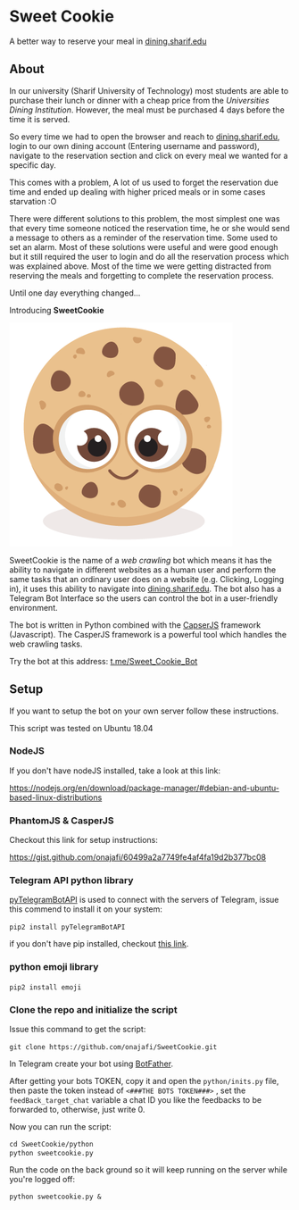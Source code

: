 # Sweet Cookie
A better way to reserve your meal in [dining.sharif.edu](http://dining.sharif.edu/)

## About
In our university (Sharif University of Technology) 
most students are able to purchase their lunch or dinner 
with a cheap price from the _Universities Dining Institution_. However, 
the meal must be purchased 4 days before the time it is served.

So every time we had to open the browser and reach to [dining.sharif.edu](http://dining.sharif.edu/), 
login to our own dining account (Entering username and password), 
navigate to the reservation section and click on every meal we wanted for a specific day.

This comes with a problem, A lot of us used to forget the reservation 
due time and ended up dealing with higher priced meals or in some cases starvation :O

There were different solutions to this problem, the most simplest one 
was that every time someone noticed the reservation time, he or she would 
send a message to others as a reminder of the reservation time. Some used 
to set an alarm. Most of these solutions were useful and were good enough 
but it still required the user to login and do all the reservation process 
which was explained above. Most of the time we were getting distracted 
from reserving the meals and forgetting to complete the reservation process.

Until one day everything changed...

Introducing **SweetCookie**

![Sweet Cookies Logo](https://raw.githubusercontent.com/onajafi/SweetCookie/Release/_images/SweetCookiesLogo.png)

SweetCookie is the name of a _web crawling_ bot which means it has the ability
to navigate in different websites as a human user and perform the same tasks that 
an ordinary user does on a website (e.g. Clicking, Logging in), it uses this 
ability to navigate into [dining.sharif.edu](http://dining.sharif.edu/). The bot 
also has a Telegram Bot Interface so the users can control the bot 
in a user-friendly environment.

The bot is written in Python combined with the 
[CapserJS](http://casperjs.org/)
 framework (Javascript).
The CasperJS framework is a powerful tool which handles the web crawling tasks.

Try the bot at this address: [t.me/Sweet_Cookie_Bot](t.me/Sweet_Cookie_Bot)


## Setup
If you want to setup the bot on your own server follow these instructions.

This script was tested on Ubuntu 18.04
### NodeJS
If you don't have nodeJS installed, take a look at this link:

https://nodejs.org/en/download/package-manager/#debian-and-ubuntu-based-linux-distributions

### PhantomJS & CasperJS

Checkout this link for setup instructions:

https://gist.github.com/onajafi/60499a2a7749fe4af4fa19d2b377bc08

### Telegram API python library

[pyTelegramBotAPI](https://github.com/eternnoir/pyTelegramBotAPI) is used to connect with the servers of Telegram, issue this commend to install it on your system:

```pip2 install pyTelegramBotAPI```

if you don't have pip installed, checkout [this link](https://linuxize.com/post/how-to-install-pip-on-ubuntu-18.04/#installing-pip-for-python-2).

### python emoji library

```pip2 install emoji```

### Clone the repo and initialize the script
Issue this command to get the script:

```git clone https://github.com/onajafi/SweetCookie.git```

In Telegram create your bot using [BotFather](https://core.telegram.org/bots#6-botfather).

After getting your bots TOKEN, copy it and open 
the ```python/inits.py``` file, then paste the token 
instead of ```<###THE BOTS TOKEN###>``` ,
set the ```feedBack_target_chat``` variable a chat ID you like the feedbacks to be forwarded to,
 otherwise, just write 0.

Now you can run the script:

    cd SweetCookie/python
    python sweetcookie.py

Run the code on the back ground so it will keep running on the server while you're logged off:

    python sweetcookie.py &








